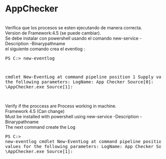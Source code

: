 # AppChecker
<br/>Verifica que los procesos se esten ejecutando de manera correcta.
<br/>Version de Framework:4.5 (se puede cambiar).
<br/>Se debe instalar con powershell usando el comando new-service -Description <ServiceName> -Binarypathname <service path> 
<br/>el siguiente comando crea el eventlog :
<pre/>PS C:\> new-eventlog

cmdlet New-EventLog at command pipeline position 1
Supply values for the following parameters:
LogName: App Checker
Source[0]: <ROUTE>\AppChecker.exe
Source[1]: 
</pre>

<br/>Verify if the proccess are Process working in machine.
<br/>Framework 4.5 (Can change)
<br/>Must be installed with powershell using  new-service -Description <ServiceName> -Binarypathname <service path> 
<br/>The next command create the Log
<pre/>PS C:\> new-eventlog
cmdlet New-EventLog at command pipeline position 1
Supply values for the following parameters:
LogName: App Checker
Source[0]: <ROUTE>\AppChecker.exe
Source[1]: 
</pre>
